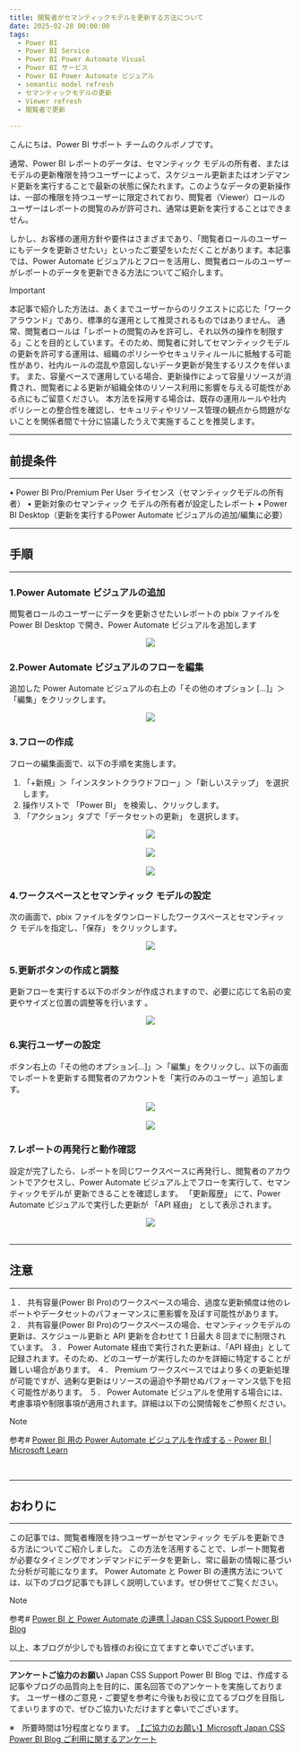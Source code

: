 ```yaml
---
title: 閲覧者がセマンティックモデルを更新する方法について
date: 2025-02-28 00:00:00 
tags:
  - Power BI
  - Power BI Service
  - Power BI Power Automate Visual
  - Power BI サービス
  - Power BI Power Automate ビジュアル
  - semantic model refresh
  - セマンティックモデルの更新
  - Viewer refresh
  - 閲覧者で更新
  
---
```

こんにちは、Power BI サポート チームのクルボノブです。

通常、Power BI レポートのデータは、セマンティック モデルの所有者、またはモデルの更新権限を持つユーザーによって、スケジュール更新またはオンデマンド更新を実行することで最新の状態に保たれます。このようなデータの更新操作は、一部の権限を持つユーザーに限定されており、閲覧者（Viewer）ロールのユーザーはレポートの閲覧のみが許可され、通常は更新を実行することはできません。

しかし、お客様の運用方針や要件はさまざまであり、「閲覧者ロールのユーザーにもデータを更新させたい」といったご要望をいただくことがあります。本記事では、Power Automate ビジュアルとフローを活用し、閲覧者ロールのユーザーがレポートのデータを更新できる方法についてご紹介します。

<!-- more -->
> [!IMPORTANT]  
>本記事で紹介した方法は、あくまでユーザーからのリクエストに応じた「ワークアラウンド」であり、標準的な運用として推奨されるものではありません。
通常、閲覧者ロールは「レポートの閲覧のみを許可し、それ以外の操作を制限する」ことを目的としています。そのため、閲覧者に対してセマンティックモデルの更新を許可する運用は、組織のポリシーやセキュリティルールに抵触する可能性があり、社内ルールの混乱や意図しないデータ更新が発生するリスクを伴います。
また、容量ベースで運用している場合、更新操作によって容量リソースが消費され、閲覧者による更新が組織全体のリソース利用に影響を与える可能性がある点にもご留意ください。
>本方法を採用する場合は、既存の運用ルールや社内ポリシーとの整合性を確認し、セキュリティやリソース管理の観点から問題がないことを関係者間で十分に協議したうえで実施することを推奨します。

---
## 前提条件
---
•	Power BI Pro/Premium Per User ライセンス（セマンティックモデルの所有者）
•	更新対象のセマンティック モデルの所有者が設定したレポート
•	Power BI Desktop（更新を実行するPower Automate ビジュアルの追加/編集に必要）

---
## 手順
---
### 1.Power Automate ビジュアルの追加
閲覧者ロールのユーザーにデータを更新させたいレポートの pbix ファイルを Power BI Desktop で開き、Power Automate ビジュアルを追加します

<div align="center">
<img src="3.png">
</div>  

### 2.Power Automate ビジュアルのフローを編集
追加した Power Automate ビジュアルの右上の「その他のオプション […]」＞「編集」をクリックします。

<div align="center">
<img src="4.png">
</div>  

### 3.フローの作成
フローの編集画面で、以下の手順を実施します。
1.	「+新規」＞「インスタントクラウドフロー」＞「新しいステップ」 を選択します。
2.	操作リストで 「Power BI」 を検索し、クリックします。
3.	「アクション」タブで「データセットの更新」 を選択します。

<div align="center">
<img src="5.png">
</div>    <br> 

<div align="center">
<img src="6.png">
</div>    <br> 

<div align="center">
<img src="7.png">
</div> 

### 4.ワークスペースとセマンティック モデルの設定
次の画面で、pbix ファイルをダウンロードしたワークスペースとセマンティック モデルを指定し、「保存」 をクリックします。

<div align="center">
<img src="8.png">
</div>  

### 5.更新ボタンの作成と調整
更新フローを実行する以下のボタンが作成されますので、必要に応じて名前の変更やサイズと位置の調整等を行います 。

<div align="center">
<img src="9.png">
</div>


### 6.実行ユーザーの設定
ボタン右上の「その他のオプション[…]」＞「編集」をクリックし、以下の画面でレポートを更新する閲覧者のアカウントを「実行のみのユーザー」追加します。


<div align="center">
<img src="10.png">
</div>    <br> 

<div align="center">
<img src="11.png">
</div>


### 7.レポートの再発行と動作確認

設定が完了したら、レポートを同じワークスペースに再発行し、閲覧者のアカウントでアクセスし、Power Automate ビジュアル上でフローを実行して、セマンティックモデルが 更新できることを確認します。
「更新履歴」 にて、Power Automate ビジュアルで実行した更新が 「API 経由」 として表示されます。

<div align="center">
<img src="12.png">
</div>
</br>

---
## 注意
---
１．	共有容量(Power BI Pro)のワークスペースの場合、過度な更新頻度は他のレポートやデータセットのパフォーマンスに悪影響を及ぼす可能性があります。
２．	共有容量(Power BI Pro)のワークスペースの場合、セマンティックモデルの更新は、スケジュール更新と API 更新を合わせて 1 日最大 8 回までに制限されています。
３．	Power Automate 経由で実行された更新は、「API 経由」として記録されます。そのため、どのユーザーが実行したのかを詳細に特定することが難しい場合があります。
４．	Premium ワークスペースではより多くの更新処理が可能ですが、過剰な更新はリソースの逼迫や予期せぬパフォーマンス低下を招く可能性があります。
５．	Power Automate ビジュアルを使用する場合には、考慮事項や制限事項が適用されます。詳細は以下の公開情報をご参照ください。
> [!NOTE]
> 参考# [Power BI 用の Power Automate ビジュアルを作成する - Power BI | Microsoft Learn](https://learn.microsoft.com/ja-jp/power-bi/create-reports/power-bi-automate-visual?tabs=powerbi-desktop#considerations-and-limitations)
</br>

---
## おわりに
---
この記事では、閲覧者権限を持つユーザーがセマンティック モデルを更新できる方法についてご紹介しました。
この方法を活用することで、レポート閲覧者が必要なタイミングでオンデマンドにデータを更新し、常に最新の情報に基づいた分析が可能になります。
Power Automate と Power BI の連携方法については、以下のブログ記事でも詳しく説明しています。ぜひ併せてご覧ください。

> [!NOTE]
> 参考# [Power BI と Power Automate の連携 | Japan CSS Support Power BI Blog](https://jpbap-sqlbi.github.io/blog/powerbi/pbi_power%20automate/)


以上、本ブログが少しでも皆様のお役に立てますと幸いでございます。

---

**アンケートご協力のお願い**
Japan CSS Support Power BI Blog では、作成する記事やブログの品質向上を目的に、匿名回答でのアンケートを実施しております。
ユーザー様のご意見・ご要望を参考に今後もお役に立てるブログを目指してまいりますので、ぜひご協力いただけますと幸いでございます。 

※　所要時間は1分程度となります。
[【ご協力のお願い】Microsoft Japan CSS Power BI Blog ご利用に関するアンケート](https://jpbap-sqlbi.github.io/blog/powerbi/pbi_blogsurvey2022/) 